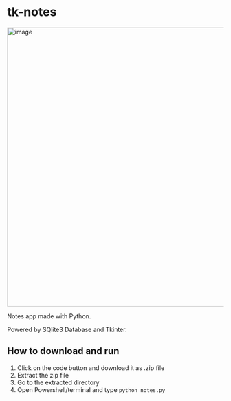 # tk-notes

<img width="709" height="648" alt="image" src="https://github.com/user-attachments/assets/024121db-ee52-4fe2-bb02-abe6b497f6a6" />


Notes app made with Python.

Powered by SQlite3 Database and Tkinter.

## How to download and run
1. Click on the code button and download it as .zip file
2. Extract the zip file
3. Go to the extracted directory
4. Open Powershell/terminal and type `python notes.py`
